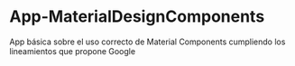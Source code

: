 # App-MaterialDesignComponents
App básica sobre el uso correcto de Material Components cumpliendo los lineamientos que propone Google
